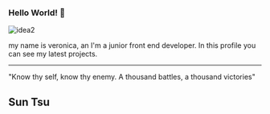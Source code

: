 ### Hello World! 👋


![idea2](https://github.com/VeronicaVassallo/veronicavassallo/assets/128144216/d0a9412a-ee4f-4d9d-a984-db1483a076e0)


my name is veronica, an I'm a junior front end developer. In this profile you can see my latest projects.
<br/>

<hr/>
<p>
 "Know thy self, know thy enemy. A thousand battles, a thousand victories"
</p>
<h2>Sun Tsu</h2>




